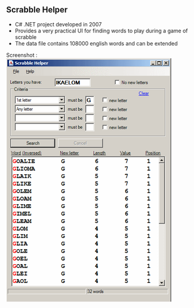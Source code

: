 ﻿Scrabble Helper
-----------------------------

- C# .NET project developed in 2007 
- Provides a very practical UI for finding words to play during a game of scrabble
- The data file contains 108000 english words and can be extended

Screenshot :
![Main Screen](https://github.com/TheoKand/ScrabbleHelper/blob/master/screenshot.png)

